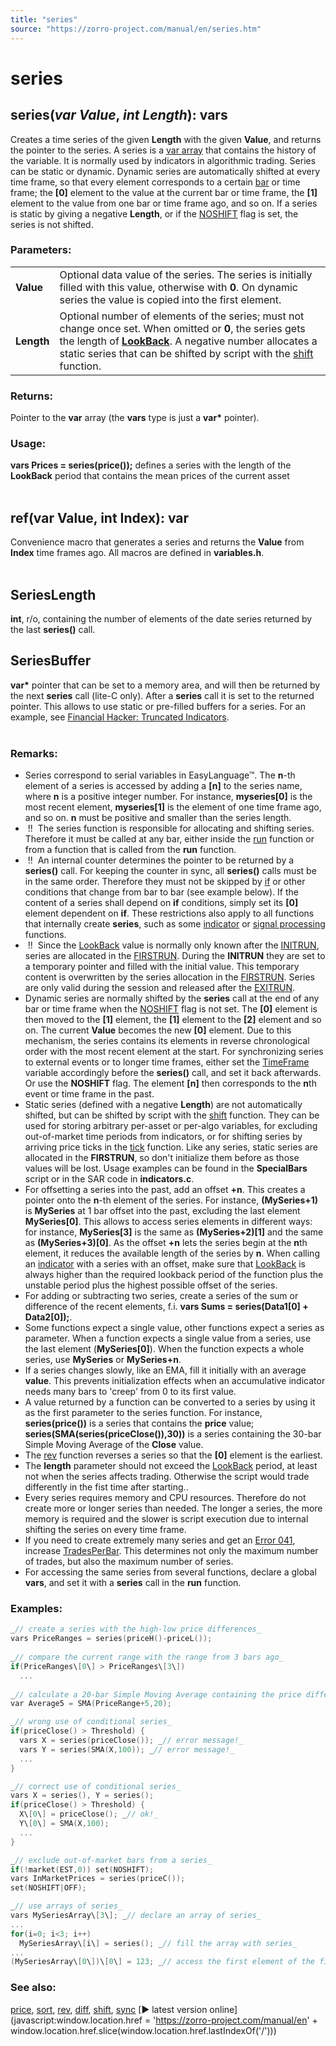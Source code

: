 ```yaml
---
title: "series"
source: "https://zorro-project.com/manual/en/series.htm"
---
```


# series

## series(_var Value_, _int Length_): vars

Creates a time series of the given **Length** with the given **Value**, and returns the pointer to the series. A series is a [var array](aarray.md) that contains the history of the variable. It is normally used by indicators in algorithmic trading. Series can be static or dynamic. Dynamic series are automatically shifted at every time frame, so that every element corresponds to a certain [bar](005_Bars_and_Candles.md) or time frame; the **\[0\]** element to the value at the current bar or time frame, the **\[1\]** element to the value from one bar or time frame ago, and so on. If a series is static by giving a negative **Length**, or if the [NOSHIFT](018_TradeMode.md) flag is set, the series is not shifted.  

### Parameters:

<table border="0"><tbody><tr><td><strong>Value</strong></td><td>Optional data value of the series. The series is initially filled with this value, otherwise with <strong>0</strong>. On dynamic series the value is copied into the first element.</td></tr><tr><td><strong>Length</strong></td><td>Optional number of elements of the series; must not change once set. When omitted or <strong>0</strong>, the series gets the length of <strong><a href="nhistory.htm">LookBack</a></strong>. A negative number allocates a static series that can be shifted by script with the <a href="shift.htm">shift</a> function.</td></tr></tbody></table>

### Returns:

Pointer to the **var** array (the **vars** type is just a **var\*** pointer).

### Usage:

**vars Prices = series(price());** defines a series with the length of the **LookBack** period that contains the mean prices of the current asset  
 

## ref(var Value, int Index): var

Convenience macro that generates a series and returns the **Value** from **Index** time frames ago. All macros are defined in **variables.h**.  
 

## SeriesLength

**int**, r/o, containing the number of elements of the date series returned by the last **series()** call.

## SeriesBuffer

**var\*** pointer that can be set to a memory area, and will then be returned by the next **series** call (lite-C only). After a **series** call it is set to the returned pointer. This allows to use static or pre-filled buffers for a series. For an example, see [Financial Hacker: Truncated Indicators](https://financial-hacker.com/petra-on-programming-truncated-indicators).  
  

### Remarks:

*   Series correspond to serial variables in EasyLanguage™. The **n**\-th element of a series is accessed by adding a **\[n\]** to the series name, where **n** is a positive integer number. For instance, **myseries\[0\]** is the most recent element, **myseries\[1\]** is the element of one time frame ago, and so on. **n** must be positive and smaller than the series length.
*    !!  The series function is responsible for allocating and shifting series. Therefore it must be called at any bar, either inside the [run](088_run.md) function or from a function that is called from the **run** function.
*    !!  An internal counter determines the pointer to be returned by a **series()** call. For keeping the counter in sync, all **series()** calls must be in the same order. Therefore they must not be skipped by [if](052_if_else.md) or other conditions that change from bar to bar (see example below). If the content of a series shall depend on **if** conditions, simply set its **\[0\]** element dependent on **if**. These restrictions also apply to all functions that internally create **series**, such as some [indicator](033_W4a_Indicator_implementation.md) or [signal processing](129_filter_renorm.md) functions. 
*    !!  Since the [LookBack](181_LookBack_UnstablePeriod.md) value is normally only known after the [INITRUN](013_Asset_Account_Lists.md), series are allocated in the [FIRSTRUN](013_Asset_Account_Lists.md). During the **INITRUN** they are set to a temporary pointer and filled with the initial value. This temporary content is overwritten by the series allocation in the [FIRSTRUN](013_Asset_Account_Lists.md). Series are only valid during the session and released after the [EXITRUN](018_TradeMode.md).
*   Dynamic series are normally shifted by the **series** call at the end of any bar or time frame when the [NOSHIFT](018_TradeMode.md) flag is not set. The **\[0\]** element is then moved to the **\[1\]** element, the **\[1\]** element to the **\[2\]** element and so on. The current **Value** becomes the new **\[0\]** element. Due to this mechanism, the series contains its elements in reverse chronological order with the most recent element at the start. For synchronizing series to external events or to longer time frames, either set the [TimeFrame](177_BarPeriod_TimeFrame.md) variable accordingly before the **series()** call, and set it back afterwards. Or use the **NOSHIFT** flag. The element **\[n\]** then corresponds to the **n**th event or time frame in the past.
*   Static series (defined with a negative **Length**) are not automatically shifted, but can be shifted by script with the [shift](shift) function. They can be used for storing arbitrary per-asset or per-algo variables, for excluding out-of-market time periods from indicators, or for shifting series by arriving price ticks in the [tick](089_tick_tock.md) function. Like any series, static series are allocated in the **FIRSTRUN**, so don't initialize them before as those values will be lost. Usage examples can be found in the **SpecialBars** script or in the SAR code in **indicators.c**.
*   For offsetting a series into the past, add an offset **+n**. This creates a pointer onto the **n**\-th element of the series. For instance, **(MySeries+1)** is **MySeries** at 1 bar offset into the past, excluding the last element **MySeries\[0\]**. This allows to access series elements in different ways: for instance, **MySeries\[3\]** is the same as **(MySeries+2)\[1\]** and the same as **(MySeries+3)\[0\]**. As the offset **+n** lets the series begin at the **n**th element, it reduces the available length of the series by **n**. When calling an [indicator](033_W4a_Indicator_implementation.md) with a series with an offset, make sure that [LookBack](181_LookBack_UnstablePeriod.md) is always higher than the required lookback period of the function plus the unstable period plus the highest possible offset of the series.
*   For adding or subtracting two series, create a series of the sum or difference of the recent elements, f.i. **vars Sums = series(Data1\[0\] + Data2\[0\]);**.
*   Some functions expect a single value, other functions expect a series as parameter. When a function expects a single value from a series, use the last element (**MySeries\[0\]**). When the function expects a whole series, use **MySeries** or **MySeries+n**.
*   If a series changes slowly, like an EMA, fill it initially with an average **value**. This prevents initialization effects when an accumulative indicator needs many bars to 'creep' from 0 to its first value.
*   A value returned by a function can be converted to a series by using it as the first parameter to the series function. For instance, **series(price())** is a series that contains the **price** value; **series(SMA(series(priceClose()),30))** is a series containing the 30-bar Simple Moving Average of the **Close** value.
*   The [rev](127_rev.md) function reverses a series so that the **\[0\]** element is the earliest.
*   The **length** parameter should not exceed the [LookBack](181_LookBack_UnstablePeriod.md) period, at least not when the series affects trading. Otherwise the script would trade differently in the fist time after starting..
*   Every series requires memory and CPU resources. Therefore do not create more or longer series than needed. The longer a series, the more memory is required and the slower is script execution due to internal shifting the series on every time frame.
*   If you need to create extremely many series and get an [Error 041](errors.md), increase [TradesPerBar](181_LookBack_UnstablePeriod.md). This determines not only the maximum number of trades, but also the maximum number of series.
*   For accessing the same series from several functions, declare a global **vars**, and set it with a **series** call in the **run** function.

### Examples:

```c
_// create a series with the high-low price differences_
vars PriceRanges = series(priceH()-priceL());
 
_// compare the current range with the range from 3 bars ago_
if(PriceRanges\[0\] > PriceRanges\[3\])
  ...
 
_// calculate a 20-bar Simple Moving Average containing the price differences from 5 bars ago_
var Average5 = SMA(PriceRange+5,20);

_// wrong use of conditional series_
if(priceClose() > Threshold) {
  vars X = series(priceClose()); _// error message!_
  vars Y = series(SMA(X,100)); _// error message!_
  ...
}

_// correct use of conditional series_
vars X = series(), Y = series();
if(priceClose() > Threshold) {
  X\[0\] = priceClose(); _// ok!_
  Y\[0\] = SMA(X,100);
  ...
}

_// exclude out-of-market bars from a series_
if(!market(EST,0)) set(NOSHIFT);
vars InMarketPrices = series(priceC());
set(NOSHIFT|OFF);

_// use arrays of series_
vars MySeriesArray\[3\]; _// declare an array of series_ 
...
for(i=0; i<3; i++) 
  MySeriesArray\[i\] = series(); _// fill the array with series_ 
...
(MySeriesArray\[0\])\[0\] = 123; _// access the first element of the first series. Mind the parentheses!_
```

### See also:

[price](022_Price_History.md), [sort](125_sortData_sortIdx.md), [rev](127_rev.md), [diff](128_diff.md), [shift](126_shift.md), [sync](118_frame_frameSync.md) [► latest version online](javascript:window.location.href = 'https://zorro-project.com/manual/en' + window.location.href.slice\(window.location.href.lastIndexOf\('/'\)\))
